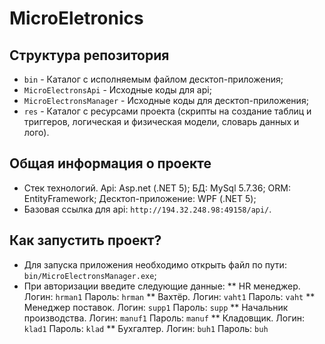 # MicroEletronics

## Структура репозитория
* `bin` - Каталог с исполняемым файлом десктоп-приложения;
* `MicroElectronsApi` - Исходные коды для api;
* `MicroElectronsManager` - Исходные коды для десктоп-приложения;
* `res` - Каталог с ресурсами проекта (скрипты на создание таблиц и триггеров, логическая и физическая модели, словарь данных и лого).

## Общая информация о проекте
* Стек технологий. Api: Asp.net (.NET 5); БД: MySql 5.7.36; ORM: EntityFramework; Десктоп-приложение: WPF (.NET 5);
* Базовая ссылка для api: `http://194.32.248.98:49158/api/`.

## Как запустить проект?
* Для запуска приложения необходимо открыть файл по пути: `bin/MicroElectronsManager.exe`;
* При авторизации введите следующие данные:
** HR менеджер. Логин: `hrman1` Пароль: `hrman`
** Вахтёр. Логин: `vaht1` Пароль: `vaht`
** Менеджер поставок. Логин: `supp1` Пароль: `supp`
** Начальник производства. Логин: `manuf1` Пароль: `manuf`
** Кладовщик. Логин: `klad1` Пароль: `klad`
** Бухгалтер. Логин: `buh1` Пароль: `buh`